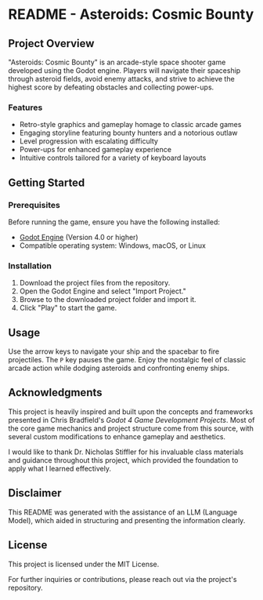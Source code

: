 # README - Asteroids: Cosmic Bounty

## Project Overview

"Asteroids: Cosmic Bounty" is an arcade-style space shooter game developed using the Godot engine. Players will navigate their spaceship through asteroid fields, avoid enemy attacks, and strive to achieve the highest score by defeating obstacles and collecting power-ups.

### Features

- Retro-style graphics and gameplay homage to classic arcade games
- Engaging storyline featuring bounty hunters and a notorious outlaw
- Level progression with escalating difficulty
- Power-ups for enhanced gameplay experience
- Intuitive controls tailored for a variety of keyboard layouts

## Getting Started

### Prerequisites

Before running the game, ensure you have the following installed:

- [Godot Engine](https://godotengine.org/download) (Version 4.0 or higher)
- Compatible operating system: Windows, macOS, or Linux

### Installation

1. Download the project files from the repository.
2. Open the Godot Engine and select "Import Project."
3. Browse to the downloaded project folder and import it.
4. Click "Play" to start the game.

## Usage

Use the arrow keys to navigate your ship and the spacebar to fire projectiles. The `P` key pauses the game. Enjoy the nostalgic feel of classic arcade action while dodging asteroids and confronting enemy ships.

## Acknowledgments

This project is heavily inspired and built upon the concepts and frameworks presented in Chris Bradfield's *Godot 4 Game Development Projects*. Most of the core game mechanics and project structure come from this source, with several custom modifications to enhance gameplay and aesthetics.

I would like to thank Dr. Nicholas Stiffler for his invaluable class materials and guidance throughout this project, which provided the foundation to apply what I learned effectively.

## Disclaimer

This README was generated with the assistance of an LLM (Language Model), which aided in structuring and presenting the information clearly.

## License

This project is licensed under the MIT License.

For further inquiries or contributions, please reach out via the project's repository.